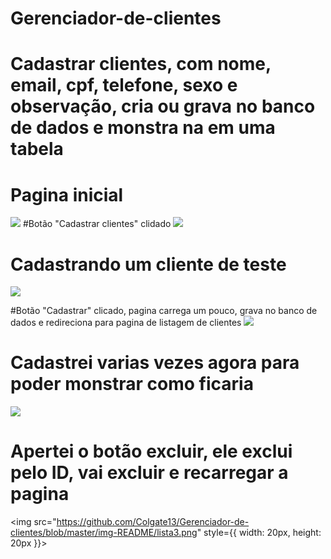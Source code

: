 # Gerenciador-de-clientes
<h1> Cadastrar clientes, com nome, email, cpf, telefone, sexo e observação, cria ou grava no banco de dados e monstra na em uma tabela </h1>


# Pagina inicial 
<img src="https://github.com/Colgate13/Gerenciador-de-clientes/blob/master/img-README/home.png"></img>
#Botão "Cadastrar clientes" clidado
<img src="https://github.com/Colgate13/Gerenciador-de-clientes/blob/master/img-README/cadastro-em-branco.png"></img>

<h1> Cadastrando um cliente de teste </h1>

<img src="https://github.com/Colgate13/Gerenciador-de-clientes/blob/master/img-README/cadastro-preenchido.png"></img>

#Botão "Cadastrar" clicado, pagina carrega um pouco, grava no banco de dados e redireciona para pagina de listagem de clientes
<img src="https://github.com/Colgate13/Gerenciador-de-clientes/blob/master/img-README/lista1.png"></img>

<h1> Cadastrei varias vezes agora para poder monstrar como ficaria </h1>
<img src="https://github.com/Colgate13/Gerenciador-de-clientes/blob/master/img-README/lista2.png"></img>

<h1> Apertei o botão excluir, ele exclui pelo ID, vai excluir e recarregar a pagina </h1>

<img src="https://github.com/Colgate13/Gerenciador-de-clientes/blob/master/img-README/lista3.png" style={{ width: 20px, height: 20px }}></img>


